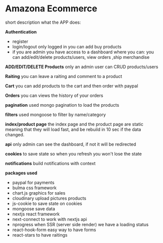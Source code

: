 # Amazona Ecommerce

short description what the APP does:

**Authentication**

- register
- login/logout
  only logged in you can add buy products
- if you are admin you have access to a dashboard where you can:
  you can add/edit/delete products/users, view orders ,ship merchandise

**ADD/EDIT/DELETE Products**
only an admin user can CRUD products/users

**Raiting**
you can leave a raiting and comment to a product

**Cart**
you can add products to the cart and then order with paypal

**Orders**
you can views the history of your orders

**pagination**
used mongo pagination to load the products

**filters**
used mongoose to filter by name/category

**index/product page**
the index page and the product page are static meaning that they will load fast, and be rebuild in 10 sec if the data changed.

**api**
only admin can see the dashboard, if not it will be redirected

**cookies**
to save state so when you refresh you won't lose the state

**notifications**
build notifications with context

**packages used**

- paypal
  for payments
- bulma
  css framework
- chart.js
  graphics for sales
- cloudinary
  upload pictures products
- js-cookie
  to save state on cookies
- mongoose
  save data
- nextjs
  react framework
- next-connect
  to work with nextjs api
- nprogress
  when SSR (server side render) we have a loading status
- react-hook-form
  easy way to have forms
- react-stars
  to have raitings
